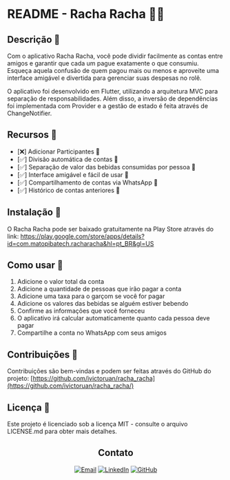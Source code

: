 # README - Racha Racha 💸📱

## Descrição 📝
Com o aplicativo Racha Racha, você pode dividir facilmente as contas entre amigos e garantir que cada um pague exatamente o que consumiu. Esqueça aquela confusão de quem pagou mais ou menos e aproveite uma interface amigável e divertida para gerenciar suas despesas no rolê.

O aplicativo foi desenvolvido em Flutter, utilizando a arquitetura MVC para separação de responsabilidades. Além disso, a inversão de dependências foi implementada com Provider e a gestão de estado é feita através de ChangeNotifier.

## Recursos 🚀
- [❌] Adicionar Participantes 📜
- [✅] Divisão automática de contas 🧮
- [✅] Separação de valor das bebidas consumidas por pessoa 🍻
- [✅] Interface amigável e fácil de usar 🎨
- [✅] Compartilhamento de contas via WhatsApp 📲
- [✅] Histórico de contas anteriores 📜

## Instalação 📲
O Racha Racha pode ser baixado gratuitamente na Play Store através do link: https://play.google.com/store/apps/details?id=com.matopibatech.racharacha&hl=pt_BR&gl=US

## Como usar 🤔
1. Adicione o valor total da conta
2. Adicione a quantidade de pessoas que irão pagar a conta
3. Adicione uma taxa para o garçom se você for pagar
4. Adicione os valores das bebidas se alguém estiver bebendo
5. Confirme as informações que você forneceu
6. O aplicativo irá calcular automaticamente quanto cada pessoa deve pagar
7. Compartilhe a conta no WhatsApp com seus amigos

## Contribuições 🤝
Contribuições são bem-vindas e podem ser feitas através do GitHub do projeto: [https://github.com/ivictoruan/racha_racha](https://github.com/ivictoruan/racha_racha/)

## Licença 📜
Este projeto é licenciado sob a licença MIT - consulte o arquivo LICENSE.md para obter mais detalhes.
<div align="center">

## Contato

[![Email](https://img.shields.io/badge/Email-victorruan135@gmail.com-D14836?style=for-the-badge&logo=gmail&logoColor=white)](mailto:victorruan135@gmail.com)
[![LinkedIn](https://img.shields.io/badge/LinkedIn-ivictoruan-0077B5?style=for-the-badge&logo=linkedin&logoColor=white)](https://www.linkedin.com/in/ivictoruan)
[![GitHub](https://img.shields.io/badge/GitHub-ivictoruan-181717?style=for-the-badge&logo=github&logoColor=white)](https://github.com/ivictoruan)

</div>
